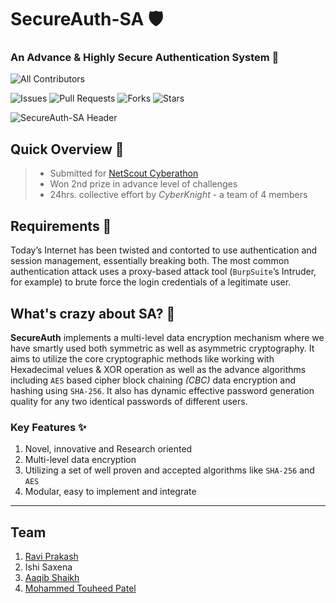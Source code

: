 # SecureAuth-SA 🛡️  
  
### An Advance & Highly Secure Authentication System 🔐  
  
<!-- ALL-CONTRIBUTORS-BADGE:START - Do not remove or modify this section -->
![All Contributors](https://img.shields.io/github/contributors/ravi-prakash1907/SecureAuth-SA?style=for-the-badge)
<!-- ALL-CONTRIBUTORS-BADGE:END -->  
  
![Issues](https://img.shields.io/github/issues/ravi-prakash1907/SecureAuth-SA?style=for-the-badge)
![Pull Requests](https://img.shields.io/github/issues-pr/ravi-prakash1907/SecureAuth-SA?style=for-the-badge)
![Forks](https://img.shields.io/github/forks/ravi-prakash1907/SecureAuth-SA?style=for-the-badge)
![Stars](https://img.shields.io/github/stars/ravi-prakash1907/SecureAuth-SA?style=for-the-badge)

![SecureAuth-SA Header](./assets/img/header.png)  

## Quick Overview 💨  
> * Submitted for [NetScout Cyberathon](https://www.starhacks.org/apr2022-netscout-cyberathon)  
> * Won 2nd prize in advance level of challenges   
> * 24hrs. collective effort by _CyberKnight_ - a team of 4 members  

## Requirements 🧩  
Today’s Internet has been twisted and contorted to use authentication and session management, essentially breaking both. The most common authentication attack uses a proxy-based attack tool (`BurpSuite`’s Intruder, for example) to brute force the login credentials of a legitimate user.  

## What's crazy about SA? 🤯  
**SecureAuth** implements a multi-level data encryption mechanism where we have smartly used both symmetric as well as asymmetric cryptography. It aims to utilize the core cryptographic methods like working with Hexadecimal velues & XOR operation as well as the advance algorithms including `AES` based cipher block chaining _(CBC)_ data encryption and hashing using `SHA-256`. It also has dynamic effective password generation quality for any two identical passwords of different users.  

### Key Features ✨  
1. Novel, innovative and Research oriented  
2. Multi-level data encryption  
3. Utilizing a set of well proven and accepted algorithms like `SHA-256` and `AES`  
4. Modular, easy to implement and integrate

---  

## Team  
1. [Ravi Prakash](https://ravi-prakash1907.gitlab.io/)  
2. Ishi Saxena  
3. [Aaqib Shaikh](https://github.com/Aaqib29/)  
4. [Mohammed Touheed Patel](https://github.com/mohammedtouheedpatelgithubcom)  
